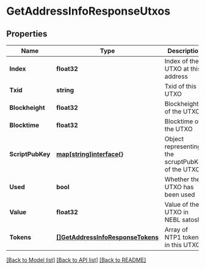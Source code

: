 # GetAddressInfoResponseUtxos

## Properties
Name | Type | Description | Notes
------------ | ------------- | ------------- | -------------
**Index** | **float32** | Index of the UTXO at this address | [optional] 
**Txid** | **string** | Txid of this UTXO | [optional] 
**Blockheight** | **float32** | Blockheight of the UTXO | [optional] 
**Blocktime** | **float32** | Blocktime of the UTXO | [optional] 
**ScriptPubKey** | [**map[string]interface{}**](.md) | Object representing the scruptPubKey of the UTXO | [optional] 
**Used** | **bool** | Whether the UTXO has been used | [optional] 
**Value** | **float32** | Value of the UTXO in NEBL satoshi | [optional] 
**Tokens** | [**[]GetAddressInfoResponseTokens**](getAddressInfoResponse_tokens.md) | Array of NTP1 tokens in this UTXO. | [optional] 

[[Back to Model list]](../README.md#documentation-for-models) [[Back to API list]](../README.md#documentation-for-api-endpoints) [[Back to README]](../README.md)



